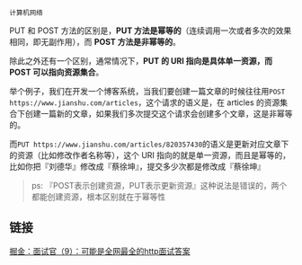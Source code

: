 `计算机网络`

PUT 和 POST 方法的区别是，**PUT 方法是幂等的**（连续调用一次或者多次的效果相同，即无副作用），而 **POST 方法是非幂等的**。

除此之外还有一个区别，通常情况下，**PUT 的 URI 指向是具体单一资源，而 POST 可以指向资源集合**。

举个例子，我们在开发一个博客系统，当我们要创建一篇文章的时候往往用`POST https://www.jianshu.com/articles`，这个请求的语义是，在 articles 的资源集合下创建一篇新的文章，如果我们多次提交这个请求会创建多个文章，这是非幂等的。

而`PUT https://www.jianshu.com/articles/820357430`的语义是更新对应文章下的资源（比如修改作者名称等），这个 URI 指向的就是单一资源，而且是幂等的，比如你把『刘德华』修改成『蔡徐坤』，提交多少次都是修改成『蔡徐坤』

> ps: 『POST表示创建资源，PUT表示更新资源』这种说法是错误的，两个都能创建资源，根本区别就在于幂等性

## 链接

[掘金：面试官（9）：可能是全网最全的http面试答案](https://juejin.cn/post/6844903865410650126#heading-4)